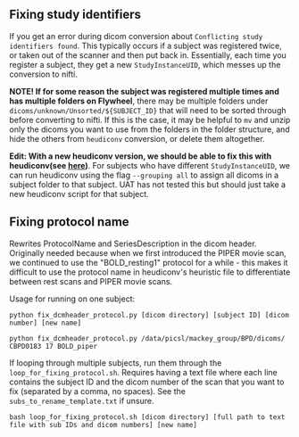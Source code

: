 
## Fixing study identifiers

If you get an error during dicom conversion about `Conflicting study identifiers found`. This typically occurs if a subject was registered twice, or taken out of the scanner and then put back in. Essentially, each time you register a subject, they get a new `StudyInstanceUID`, which messes up the conversion to nifti.

**NOTE! If for some reason the subject was registered multiple times and has multiple folders on Flywheel**, there may be multiple folders under `dicoms/unknown/Unsorted/${SUBJECT_ID}` that will need to be sorted through before converting to nifti. If this is the case, it may be helpful to `mv` and unzip only the dicoms you want to use from the folders in the folder structure, and hide the others from `heudiconv` conversion, or delete them altogether.

**Edit: With a new heudiconv version, we should be able to fix this with heudiconv(see [here](https://github.com/nipy/heudiconv/pull/359))**.
For subjects who have different `StudyInstanceUID`, we can run heudiconv using the flag `--grouping all` to assign all dicoms in a subject folder to that subject. UAT has not tested this but should just take a new heudiconv script for that subject.

## Fixing protocol name

Rewrites ProtocolName and SeriesDescription in the dicom header. Originally needed because when we first introduced the PIPER movie scan, we continued to use the "BOLD_resting1" protocol for a while - this makes it difficult to use the protocol name in heudiconv's heuristic file to differentiate between rest scans and PIPER movie scans.

Usage for running on one subject:

`python fix_dcmheader_protocol.py [dicom directory] [subject ID] [dicom number] [new name]`


`python fix_dcmheader_protocol.py /data/picsl/mackey_group/BPD/dicoms/ CBPD0183 17 BOLD_piper`

If looping through multiple subjects, run them through the `loop_for_fixing_protocol.sh`. Requires having a text file where each line contains the subject ID and the dicom number of the scan that you want to fix (separated by a comma, no spaces). See the `subs_to_rename_template.txt` if unsure.

`bash loop_for_fixing_protocol.sh [dicom directory] [full path to text file with sub IDs and dicom numbers] [new name]`
